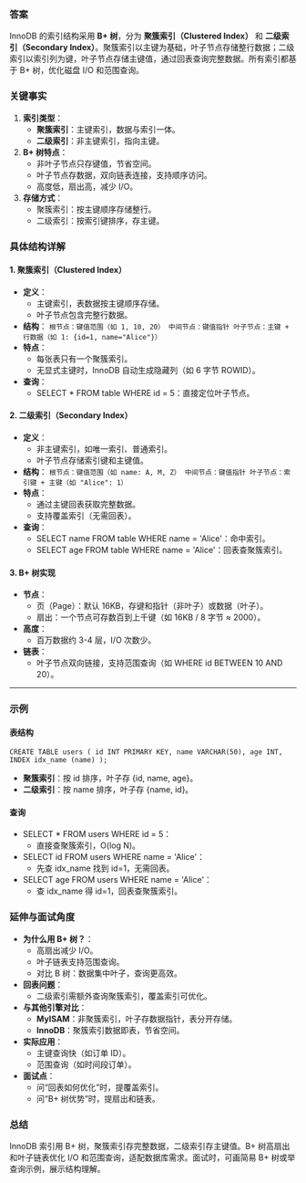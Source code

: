 
### 答案

InnoDB 的索引结构采用 **B+ 树**，分为 **聚簇索引（Clustered Index）** 和 **二级索引（Secondary Index）**。聚簇索引以主键为基础，叶子节点存储整行数据；二级索引以索引列为键，叶子节点存储主键值，通过回表查询完整数据。所有索引都基于 B+ 树，优化磁盘 I/O 和范围查询。

### 关键事实

1. **索引类型**：
    - **聚簇索引**：主键索引，数据与索引一体。
    - **二级索引**：非主键索引，指向主键。
2. **B+ 树特点**：
    - 非叶子节点只存键值，节省空间。
    - 叶子节点存数据，双向链表连接，支持顺序访问。
    - 高度低，扇出高，减少 I/O。
3. **存储方式**：
    - 聚簇索引：按主键顺序存储整行。
    - 二级索引：按索引键排序，存主键。

### 具体结构详解

#### 1. 聚簇索引（Clustered Index）

- **定义**：
    - 主键索引，表数据按主键顺序存储。
    - 叶子节点包含完整行数据。
- **结构**：
    `根节点：键值范围（如 1, 10, 20） 中间节点：键值指针 叶子节点：主键 + 行数据（如 1: {id=1, name="Alice"}）`
- **特点**：
    - 每张表只有一个聚簇索引。
    - 无显式主键时，InnoDB 自动生成隐藏列（如 6 字节 ROWID）。
- **查询**：
    - SELECT * FROM table WHERE id = 5：直接定位叶子节点。

#### 2. 二级索引（Secondary Index）

- **定义**：
    - 非主键索引，如唯一索引、普通索引。
    - 叶子节点存储索引键和主键值。
- **结构**：
    `根节点：键值范围（如 name: A, M, Z） 中间节点：键值指针 叶子节点：索引键 + 主键（如 "Alice": 1）`
- **特点**：
    - 通过主键回表获取完整数据。
    - 支持覆盖索引（无需回表）。
- **查询**：
    - SELECT name FROM table WHERE name = 'Alice'：命中索引。
    - SELECT age FROM table WHERE name = 'Alice'：回表查聚簇索引。

#### 3. B+ 树实现

- **节点**：
    - 页（Page）：默认 16KB，存键和指针（非叶子）或数据（叶子）。
    - 扇出：一个节点可存数百到上千键（如 16KB / 8 字节 ≈ 2000）。
- **高度**：
    - 百万数据约 3-4 层，I/O 次数少。
- **链表**：
    - 叶子节点双向链接，支持范围查询（如 WHERE id BETWEEN 10 AND 20）。

---

### 示例

#### 表结构

`CREATE TABLE users ( id INT PRIMARY KEY, name VARCHAR(50), age INT, INDEX idx_name (name) );`

- **聚簇索引**：按 id 排序，叶子存 {id, name, age}。
- **二级索引**：按 name 排序，叶子存 {name, id}。

#### 查询

- SELECT * FROM users WHERE id = 5：
    - 直接查聚簇索引，O(log N)。
- SELECT id FROM users WHERE name = 'Alice'：
    - 先查 idx_name 找到 id=1，无需回表。
- SELECT age FROM users WHERE name = 'Alice'：
    - 查 idx_name 得 id=1，回表查聚簇索引。

### 延伸与面试角度

- **为什么用 B+ 树？**：
    - 高扇出减少 I/O。
    - 叶子链表支持范围查询。
    - 对比 B 树：数据集中叶子，查询更高效。
- **回表问题**：
    - 二级索引需额外查询聚簇索引，覆盖索引可优化。
- **与其他引擎对比**：
    - **MyISAM**：非聚簇索引，叶子存数据指针，表分开存储。
    - **InnoDB**：聚簇索引数据即表，节省空间。
- **实际应用**：
    - 主键查询快（如订单 ID）。
    - 范围查询（如时间段订单）。
- **面试点**：
    - 问“回表如何优化”时，提覆盖索引。
    - 问“B+ 树优势”时，提扇出和链表。

### 总结

InnoDB 索引用 B+ 树，聚簇索引存完整数据，二级索引存主键值。B+ 树高扇出和叶子链表优化 I/O 和范围查询，适配数据库需求。面试时，可画简易 B+ 树或举查询示例，展示结构理解。